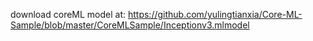 download coreML model at: https://github.com/yulingtianxia/Core-ML-Sample/blob/master/CoreMLSample/Inceptionv3.mlmodel

